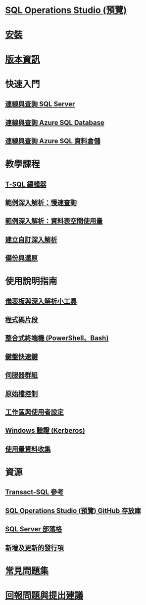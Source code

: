 # [SQL Operations Studio (預覽)](what-is.md)
# [安裝](download.md)
# [版本資訊](release-notes.md)
# 快速入門
## [連線與查詢 SQL Server](quickstart-sql-server.md)
## [連線與查詢 Azure SQL Database](quickstart-sql-database.md)
## [連線與查詢 Azure SQL 資料倉儲](quickstart-sql-dw.md)
# 教學課程
## [T-SQL 編輯器](tutorial-sql-editor.md) 
## [範例深入解析：慢速查詢](tutorial-qds-sql-server.md)
## [範例深入解析：資料表空間使用量](tutorial-table-space-sql-server.md)
## [建立自訂深入解析](tutorial-build-custom-insight-sql-server.md) 
## [備份與還原](tutorial-backup-restore-sql-server.md)
# 使用說明指南
## [儀表板與深入解析小工具](insight-widgets.md)
## [程式碼片段](code-snippets.md)
## [整合式終端機 (PowerShell、Bash)](integrated-terminal.md)
## [鍵盤快速鍵](keyboard-shortcuts.md)
## [伺服器群組](server-groups.md)
## [原始檔控制](source-control.md)
## [工作區與使用者設定](settings.md)
## [Windows 驗證 (Kerberos)](enable-kerberos.md)
## [使用量資料收集](usage-data-collection.md)
# 資源
## [Transact-SQL 參考](../t-sql/language-reference.md)
## [SQL Operations Studio (預覽) GitHub 存放庫](https://www.github.com/Microsoft/SqlOpsStudio)
## [SQL Server 部落格](https://blogs.technet.microsoft.com/dataplatforminsider/)
## [新增及更新的發行項](new-updated-sql-operations-studio.md)
# [常見問題集](faq.md)
# [回報問題與提出建議](https://github.com/microsoft/sqlopsstudio/issues)
